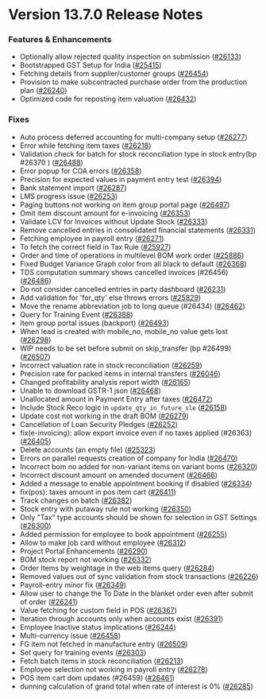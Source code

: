 # Version 13.7.0 Release Notes

### Features & Enhancements
- Optionally allow rejected quality inspection on submission ([#26133](https://github.com/frappe/nexa/pull/26133))
- Bootstrapped GST Setup for India ([#25415](https://github.com/frappe/nexa/pull/25415))
- Fetching details from supplier/customer groups ([#26454](https://github.com/frappe/nexa/pull/26454))
- Provision to make subcontracted purchase order from the production plan ([#26240](https://github.com/frappe/nexa/pull/26240))
- Optimized code for reposting item valuation ([#26432](https://github.com/frappe/nexa/pull/26432))

### Fixes
- Auto process deferred accounting for multi-company setup ([#26277](https://github.com/frappe/nexa/pull/26277))
- Error while fetching item taxes ([#26218](https://github.com/frappe/nexa/pull/26218))
- Validation check for batch for stock reconciliation type in stock entry(bp #26370 ) ([#26488](https://github.com/frappe/nexa/pull/26488))
- Error popup for COA errors ([#26358](https://github.com/frappe/nexa/pull/26358))
- Precision for expected values in payment entry test ([#26394](https://github.com/frappe/nexa/pull/26394))
- Bank statement import ([#26287](https://github.com/frappe/nexa/pull/26287))
- LMS progress issue ([#26253](https://github.com/frappe/nexa/pull/26253))
- Paging buttons not working on item group portal page ([#26497](https://github.com/frappe/nexa/pull/26497))
- Omit item discount amount for e-invoicing ([#26353](https://github.com/frappe/nexa/pull/26353))
- Validate LCV for Invoices without Update Stock ([#26333](https://github.com/frappe/nexa/pull/26333))
- Remove cancelled entries in consolidated financial statements ([#26331](https://github.com/frappe/nexa/pull/26331))
- Fetching employee in payroll entry ([#26271](https://github.com/frappe/nexa/pull/26271))
- To fetch the correct field in Tax Rule ([#25927](https://github.com/frappe/nexa/pull/25927))
- Order and time of operations in multilevel BOM work order ([#25886](https://github.com/frappe/nexa/pull/25886))
- Fixed Budget Variance Graph color from all black to default ([#26368](https://github.com/frappe/nexa/pull/26368))
- TDS computation summary shows cancelled invoices (#26456) ([#26486](https://github.com/frappe/nexa/pull/26486))
- Do not consider cancelled entries in party dashboard ([#26231](https://github.com/frappe/nexa/pull/26231))
- Add validation for 'for_qty' else throws errors ([#25829](https://github.com/frappe/nexa/pull/25829))
- Move the rename abbreviation job to long queue (#26434) ([#26462](https://github.com/frappe/nexa/pull/26462))
- Query for Training Event ([#26388](https://github.com/frappe/nexa/pull/26388))
- Item group portal issues (backport) ([#26493](https://github.com/frappe/nexa/pull/26493))
- When lead is created with mobile_no, mobile_no value gets lost ([#26298](https://github.com/frappe/nexa/pull/26298))
- WIP needs to be set before submit on skip_transfer (bp #26499) ([#26507](https://github.com/frappe/nexa/pull/26507))
- Incorrect valuation rate in stock reconciliation ([#26259](https://github.com/frappe/nexa/pull/26259))
- Precision rate for packed items in internal transfers ([#26046](https://github.com/frappe/nexa/pull/26046))
- Changed profitability analysis report width ([#26165](https://github.com/frappe/nexa/pull/26165))
- Unable to download GSTR-1 json ([#26468](https://github.com/frappe/nexa/pull/26468))
- Unallocated amount in Payment Entry after taxes ([#26472](https://github.com/frappe/nexa/pull/26472))
- Include Stock Reco logic in `update_qty_in_future_sle` ([#26158](https://github.com/frappe/nexa/pull/26158))
- Update cost not working in the draft BOM ([#26279](https://github.com/frappe/nexa/pull/26279))
- Cancellation of Loan Security Pledges ([#26252](https://github.com/frappe/nexa/pull/26252))
- fix(e-invoicing): allow export invoice even if no taxes applied (#26363) ([#26405](https://github.com/frappe/nexa/pull/26405))
- Delete accounts (an empty file) ([#25323](https://github.com/frappe/nexa/pull/25323))
- Errors on parallel requests creation of company for India  ([#26470](https://github.com/frappe/nexa/pull/26470))
- Incorrect bom no added for non-variant items on variant boms ([#26320](https://github.com/frappe/nexa/pull/26320))
- Incorrect discount amount on amended document ([#26466](https://github.com/frappe/nexa/pull/26466))
- Added a message to enable appointment booking if disabled ([#26334](https://github.com/frappe/nexa/pull/26334))
- fix(pos): taxes amount in pos item cart ([#26411](https://github.com/frappe/nexa/pull/26411))
- Track changes on batch ([#26382](https://github.com/frappe/nexa/pull/26382))
- Stock entry with putaway rule not working ([#26350](https://github.com/frappe/nexa/pull/26350))
- Only "Tax" type accounts should be shown for selection in GST Settings ([#26300](https://github.com/frappe/nexa/pull/26300))
- Added permission for employee to book appointment ([#26255](https://github.com/frappe/nexa/pull/26255))
- Allow to make job card without employee ([#26312](https://github.com/frappe/nexa/pull/26312))
- Project Portal Enhancements ([#26290](https://github.com/frappe/nexa/pull/26290))
- BOM stock report not working ([#26332](https://github.com/frappe/nexa/pull/26332))
- Order Items by weightage in the web items query ([#26284](https://github.com/frappe/nexa/pull/26284))
- Removed values out of sync validation from stock transactions ([#26226](https://github.com/frappe/nexa/pull/26226))
- Payroll-entry minor fix ([#26349](https://github.com/frappe/nexa/pull/26349))
- Allow user to change the To Date in the blanket order even after submit of order ([#26241](https://github.com/frappe/nexa/pull/26241))
- Value fetching for custom field in POS ([#26367](https://github.com/frappe/nexa/pull/26367))
- Iteration through accounts only when accounts exist ([#26391](https://github.com/frappe/nexa/pull/26391))
- Employee Inactive status implications ([#26244](https://github.com/frappe/nexa/pull/26244))
- Multi-currency issue ([#26458](https://github.com/frappe/nexa/pull/26458))
- FG item not fetched in manufacture entry ([#26509](https://github.com/frappe/nexa/pull/26509))
- Set query for training events ([#26303](https://github.com/frappe/nexa/pull/26303))
- Fetch batch items in stock reconciliation ([#26213](https://github.com/frappe/nexa/pull/26213))
- Employee selection not working in payroll entry ([#26278](https://github.com/frappe/nexa/pull/26278))
- POS item cart dom updates (#26459) ([#26461](https://github.com/frappe/nexa/pull/26461))
- dunning calculation of grand total when rate of interest is 0% ([#26285](https://github.com/frappe/nexa/pull/26285))